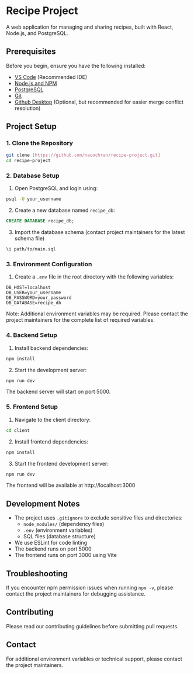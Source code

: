 # Recipe Project

A web application for managing and sharing recipes, built with React, Node.js, and PostgreSQL.

## Prerequisites

Before you begin, ensure you have the following installed:
- [VS Code](https://code.visualstudio.com/) (Recommended IDE)
- [Node.js and NPM](https://nodejs.org/)
- [PostgreSQL](https://www.postgresql.org/download/)
- [Git](https://git-scm.com/)
- [Github Desktop](https://desktop.github.com/) (Optional, but recommended for easier merge conflict resolution)

## Project Setup

### 1. Clone the Repository

```bash
git clone [https://github.com/nacochran/recipe-project.git]
cd recipe-project
```

### 2. Database Setup

1. Open PostgreSQL and login using:
```bash
psql -U your_username
```

2. Create a new database named `recipe_db`:
```sql
CREATE DATABASE recipe_db;
```

3. Import the database schema (contact project maintainers for the latest schema file)
```bash
\i path/to/main.sql
```

### 3. Environment Configuration

1. Create a `.env` file in the root directory with the following variables:
```
DB_HOST=localhost
DB_USER=your_username
DB_PASSWORD=your_password
DB_DATABASE=recipe_db
```

Note: Additional environment variables may be required. Please contact the project maintainers for the complete list of required variables.

### 4. Backend Setup

1. Install backend dependencies:
```bash
npm install
```

2. Start the development server:
```bash
npm run dev
```

The backend server will start on port 5000.

### 5. Frontend Setup

1. Navigate to the client directory:
```bash
cd client
```

2. Install frontend dependencies:
```bash
npm install
```

3. Start the frontend development server:
```bash
npm run dev
```

The frontend will be available at http://localhost:3000

## Development Notes

- The project uses `.gitignore` to exclude sensitive files and directories:
  - `node_modules/` (dependency files)
  - `.env` (environment variables)
  - SQL files (database structure)
- We use ESLint for code linting
- The backend runs on port 5000
- The frontend runs on port 3000 using Vite

## Troubleshooting

If you encounter npm permission issues when running `npm -v`, please contact the project maintainers for debugging assistance.

## Contributing

Please read our contributing guidelines before submitting pull requests.

## Contact

For additional environment variables or technical support, please contact the project maintainers.
